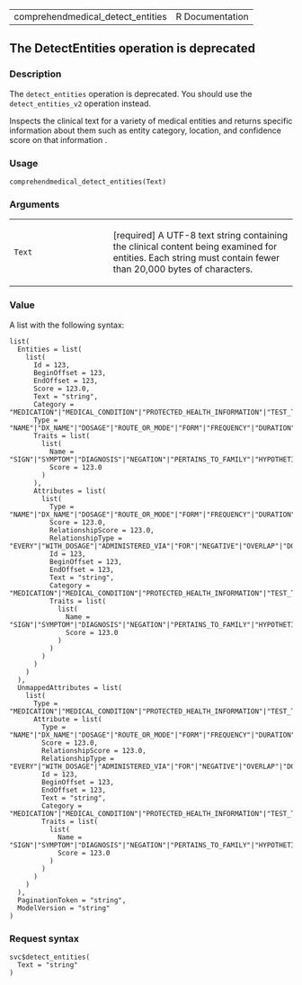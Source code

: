 <table style="width: 100%;">
<tbody>
<tr class="odd">
<td>comprehendmedical_detect_entities</td>
<td style="text-align: right;">R Documentation</td>
</tr>
</tbody>
</table>

## The DetectEntities operation is deprecated

### Description

The `detect_entities` operation is deprecated. You should use the
`detect_entities_v2` operation instead.

Inspects the clinical text for a variety of medical entities and returns
specific information about them such as entity category, location, and
confidence score on that information .

### Usage

    comprehendmedical_detect_entities(Text)

### Arguments

<table>
<colgroup>
<col style="width: 35%" />
<col style="width: 65%" />
</colgroup>
<tbody>
<tr class="odd">
<td><code id="comprehendmedical_detect_entities_:_Text">Text</code></td>
<td><p>[required] A UTF-8 text string containing the clinical content
being examined for entities. Each string must contain fewer than 20,000
bytes of characters.</p></td>
</tr>
</tbody>
</table>

### Value

A list with the following syntax:

    list(
      Entities = list(
        list(
          Id = 123,
          BeginOffset = 123,
          EndOffset = 123,
          Score = 123.0,
          Text = "string",
          Category = "MEDICATION"|"MEDICAL_CONDITION"|"PROTECTED_HEALTH_INFORMATION"|"TEST_TREATMENT_PROCEDURE"|"ANATOMY"|"TIME_EXPRESSION"|"BEHAVIORAL_ENVIRONMENTAL_SOCIAL",
          Type = "NAME"|"DX_NAME"|"DOSAGE"|"ROUTE_OR_MODE"|"FORM"|"FREQUENCY"|"DURATION"|"GENERIC_NAME"|"BRAND_NAME"|"STRENGTH"|"RATE"|"ACUITY"|"TEST_NAME"|"TEST_VALUE"|"TEST_UNITS"|"TEST_UNIT"|"PROCEDURE_NAME"|"TREATMENT_NAME"|"DATE"|"AGE"|"CONTACT_POINT"|"PHONE_OR_FAX"|"EMAIL"|"IDENTIFIER"|"ID"|"URL"|"ADDRESS"|"PROFESSION"|"SYSTEM_ORGAN_SITE"|"DIRECTION"|"QUALITY"|"QUANTITY"|"TIME_EXPRESSION"|"TIME_TO_MEDICATION_NAME"|"TIME_TO_DX_NAME"|"TIME_TO_TEST_NAME"|"TIME_TO_PROCEDURE_NAME"|"TIME_TO_TREATMENT_NAME"|"AMOUNT"|"GENDER"|"RACE_ETHNICITY"|"ALLERGIES"|"TOBACCO_USE"|"ALCOHOL_CONSUMPTION"|"REC_DRUG_USE",
          Traits = list(
            list(
              Name = "SIGN"|"SYMPTOM"|"DIAGNOSIS"|"NEGATION"|"PERTAINS_TO_FAMILY"|"HYPOTHETICAL"|"LOW_CONFIDENCE"|"PAST_HISTORY"|"FUTURE",
              Score = 123.0
            )
          ),
          Attributes = list(
            list(
              Type = "NAME"|"DX_NAME"|"DOSAGE"|"ROUTE_OR_MODE"|"FORM"|"FREQUENCY"|"DURATION"|"GENERIC_NAME"|"BRAND_NAME"|"STRENGTH"|"RATE"|"ACUITY"|"TEST_NAME"|"TEST_VALUE"|"TEST_UNITS"|"TEST_UNIT"|"PROCEDURE_NAME"|"TREATMENT_NAME"|"DATE"|"AGE"|"CONTACT_POINT"|"PHONE_OR_FAX"|"EMAIL"|"IDENTIFIER"|"ID"|"URL"|"ADDRESS"|"PROFESSION"|"SYSTEM_ORGAN_SITE"|"DIRECTION"|"QUALITY"|"QUANTITY"|"TIME_EXPRESSION"|"TIME_TO_MEDICATION_NAME"|"TIME_TO_DX_NAME"|"TIME_TO_TEST_NAME"|"TIME_TO_PROCEDURE_NAME"|"TIME_TO_TREATMENT_NAME"|"AMOUNT"|"GENDER"|"RACE_ETHNICITY"|"ALLERGIES"|"TOBACCO_USE"|"ALCOHOL_CONSUMPTION"|"REC_DRUG_USE",
              Score = 123.0,
              RelationshipScore = 123.0,
              RelationshipType = "EVERY"|"WITH_DOSAGE"|"ADMINISTERED_VIA"|"FOR"|"NEGATIVE"|"OVERLAP"|"DOSAGE"|"ROUTE_OR_MODE"|"FORM"|"FREQUENCY"|"DURATION"|"STRENGTH"|"RATE"|"ACUITY"|"TEST_VALUE"|"TEST_UNITS"|"TEST_UNIT"|"DIRECTION"|"SYSTEM_ORGAN_SITE"|"AMOUNT",
              Id = 123,
              BeginOffset = 123,
              EndOffset = 123,
              Text = "string",
              Category = "MEDICATION"|"MEDICAL_CONDITION"|"PROTECTED_HEALTH_INFORMATION"|"TEST_TREATMENT_PROCEDURE"|"ANATOMY"|"TIME_EXPRESSION"|"BEHAVIORAL_ENVIRONMENTAL_SOCIAL",
              Traits = list(
                list(
                  Name = "SIGN"|"SYMPTOM"|"DIAGNOSIS"|"NEGATION"|"PERTAINS_TO_FAMILY"|"HYPOTHETICAL"|"LOW_CONFIDENCE"|"PAST_HISTORY"|"FUTURE",
                  Score = 123.0
                )
              )
            )
          )
        )
      ),
      UnmappedAttributes = list(
        list(
          Type = "MEDICATION"|"MEDICAL_CONDITION"|"PROTECTED_HEALTH_INFORMATION"|"TEST_TREATMENT_PROCEDURE"|"ANATOMY"|"TIME_EXPRESSION"|"BEHAVIORAL_ENVIRONMENTAL_SOCIAL",
          Attribute = list(
            Type = "NAME"|"DX_NAME"|"DOSAGE"|"ROUTE_OR_MODE"|"FORM"|"FREQUENCY"|"DURATION"|"GENERIC_NAME"|"BRAND_NAME"|"STRENGTH"|"RATE"|"ACUITY"|"TEST_NAME"|"TEST_VALUE"|"TEST_UNITS"|"TEST_UNIT"|"PROCEDURE_NAME"|"TREATMENT_NAME"|"DATE"|"AGE"|"CONTACT_POINT"|"PHONE_OR_FAX"|"EMAIL"|"IDENTIFIER"|"ID"|"URL"|"ADDRESS"|"PROFESSION"|"SYSTEM_ORGAN_SITE"|"DIRECTION"|"QUALITY"|"QUANTITY"|"TIME_EXPRESSION"|"TIME_TO_MEDICATION_NAME"|"TIME_TO_DX_NAME"|"TIME_TO_TEST_NAME"|"TIME_TO_PROCEDURE_NAME"|"TIME_TO_TREATMENT_NAME"|"AMOUNT"|"GENDER"|"RACE_ETHNICITY"|"ALLERGIES"|"TOBACCO_USE"|"ALCOHOL_CONSUMPTION"|"REC_DRUG_USE",
            Score = 123.0,
            RelationshipScore = 123.0,
            RelationshipType = "EVERY"|"WITH_DOSAGE"|"ADMINISTERED_VIA"|"FOR"|"NEGATIVE"|"OVERLAP"|"DOSAGE"|"ROUTE_OR_MODE"|"FORM"|"FREQUENCY"|"DURATION"|"STRENGTH"|"RATE"|"ACUITY"|"TEST_VALUE"|"TEST_UNITS"|"TEST_UNIT"|"DIRECTION"|"SYSTEM_ORGAN_SITE"|"AMOUNT",
            Id = 123,
            BeginOffset = 123,
            EndOffset = 123,
            Text = "string",
            Category = "MEDICATION"|"MEDICAL_CONDITION"|"PROTECTED_HEALTH_INFORMATION"|"TEST_TREATMENT_PROCEDURE"|"ANATOMY"|"TIME_EXPRESSION"|"BEHAVIORAL_ENVIRONMENTAL_SOCIAL",
            Traits = list(
              list(
                Name = "SIGN"|"SYMPTOM"|"DIAGNOSIS"|"NEGATION"|"PERTAINS_TO_FAMILY"|"HYPOTHETICAL"|"LOW_CONFIDENCE"|"PAST_HISTORY"|"FUTURE",
                Score = 123.0
              )
            )
          )
        )
      ),
      PaginationToken = "string",
      ModelVersion = "string"
    )

### Request syntax

    svc$detect_entities(
      Text = "string"
    )
